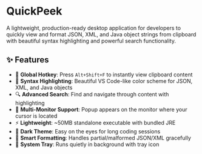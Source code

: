 # QuickPeek

A lightweight, production-ready desktop application for developers to quickly view and format JSON, XML, and Java object strings from clipboard with beautiful syntax highlighting and powerful search functionality.


## ✨ Features

- 🎯 **Global Hotkey**: Press `Alt+Shift+F` to instantly view clipboard content
- 🎨 **Syntax Highlighting**: Beautiful VS Code-like color scheme for JSON, XML, and Java objects
- 🔍 **Advanced Search**: Find and navigate through content with highlighting
- 📱 **Multi-Monitor Support**: Popup appears on the monitor where your cursor is located
- ⚡ **Lightweight**: ~50MB standalone executable with bundled JRE
- 🌙 **Dark Theme**: Easy on the eyes for long coding sessions
- 📝 **Smart Formatting**: Handles partial/malformed JSON/XML gracefully
- 🎪 **System Tray**: Runs quietly in background with tray icon
